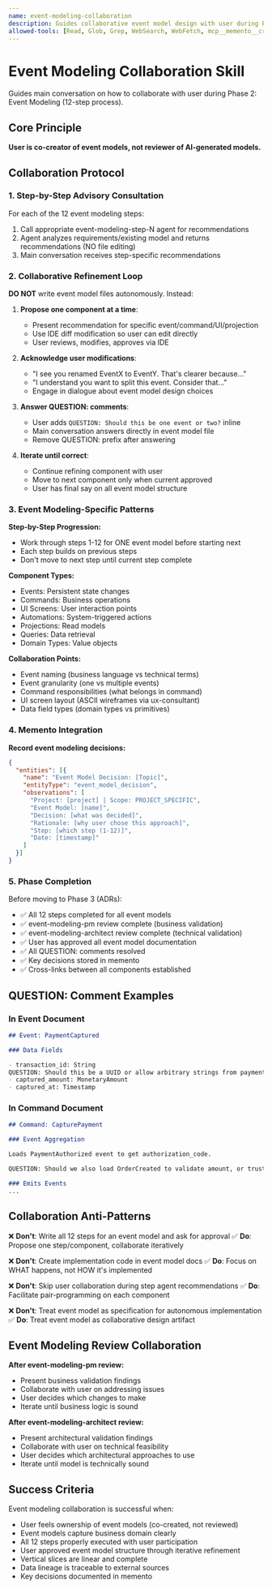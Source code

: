 ```yaml
---
name: event-modeling-collaboration
description: Guides collaborative event model design with user during Phase 2. Facilitates pair-programming on event model documentation using IDE diff modification flow and QUESTION: comments. Use when working on event modeling (12-step process).
allowed-tools: [Read, Glob, Grep, WebSearch, WebFetch, mcp__memento__create_entities, mcp__memento__create_relations, mcp__memento__add_observations, mcp__memento__semantic_search, mcp__memento__open_nodes, mcp__time__get_current_time, AskUserQuestion]
---
```


# Event Modeling Collaboration Skill

Guides main conversation on how to collaborate with user during Phase 2: Event Modeling (12-step process).

## Core Principle

**User is co-creator of event models, not reviewer of AI-generated models.**

## Collaboration Protocol

### 1. Step-by-Step Advisory Consultation

For each of the 12 event modeling steps:

1. Call appropriate event-modeling-step-N agent for recommendations
2. Agent analyzes requirements/existing model and returns recommendations (NO file editing)
3. Main conversation receives step-specific recommendations

### 2. Collaborative Refinement Loop

**DO NOT** write event model files autonomously. Instead:

1. **Propose one component at a time**:
   - Present recommendation for specific event/command/UI/projection
   - Use IDE diff modification so user can edit directly
   - User reviews, modifies, approves via IDE

2. **Acknowledge user modifications**:
   - "I see you renamed EventX to EventY. That's clearer because..."
   - "I understand you want to split this event. Consider that..."
   - Engage in dialogue about event model design choices

3. **Answer QUESTION: comments**:
   - User adds `QUESTION: Should this be one event or two?` inline
   - Main conversation answers directly in event model file
   - Remove QUESTION: prefix after answering

4. **Iterate until correct**:
   - Continue refining component with user
   - Move to next component only when current approved
   - User has final say on all event model structure

### 3. Event Modeling-Specific Patterns

**Step-by-Step Progression:**

- Work through steps 1-12 for ONE event model before starting next
- Each step builds on previous steps
- Don't move to next step until current step complete

**Component Types:**

- Events: Persistent state changes
- Commands: Business operations
- UI Screens: User interaction points
- Automations: System-triggered actions
- Projections: Read models
- Queries: Data retrieval
- Domain Types: Value objects

**Collaboration Points:**

- Event naming (business language vs technical terms)
- Event granularity (one vs multiple events)
- Command responsibilities (what belongs in command)
- UI screen layout (ASCII wireframes via ux-consultant)
- Data field types (domain types vs primitives)

### 4. Memento Integration

**Record event modeling decisions:**

```json
{
  "entities": [{
    "name": "Event Model Decision: [Topic]",
    "entityType": "event_model_decision",
    "observations": [
      "Project: [project] | Scope: PROJECT_SPECIFIC",
      "Event Model: [name]",
      "Decision: [what was decided]",
      "Rationale: [why user chose this approach]",
      "Step: [which step (1-12)]",
      "Date: [timestamp]"
    ]
  }]
}
```

### 5. Phase Completion

Before moving to Phase 3 (ADRs):

- ✅ All 12 steps completed for all event models
- ✅ event-modeling-pm review complete (business validation)
- ✅ event-modeling-architect review complete (technical validation)
- ✅ User has approved all event model documentation
- ✅ All QUESTION: comments resolved
- ✅ Key decisions stored in memento
- ✅ Cross-links between all components established

## QUESTION: Comment Examples

### In Event Document

```markdown
## Event: PaymentCaptured

### Data Fields

- transaction_id: String
QUESTION: Should this be a UUID or allow arbitrary strings from payment gateway?
- captured_amount: MonetaryAmount
- captured_at: Timestamp
```

### In Command Document

```markdown
## Command: CapturePayment

### Event Aggregation

Loads PaymentAuthorized event to get authorization_code.

QUESTION: Should we also load OrderCreated to validate amount, or trust authorization amount?

### Emits Events
...
```

## Collaboration Anti-Patterns

❌ **Don't**: Write all 12 steps for an event model and ask for approval
✅ **Do**: Propose one step/component, collaborate iteratively

❌ **Don't**: Create implementation code in event model docs
✅ **Do**: Focus on WHAT happens, not HOW it's implemented

❌ **Don't**: Skip user collaboration during step agent recommendations
✅ **Do**: Facilitate pair-programming on each component

❌ **Don't**: Treat event model as specification for autonomous implementation
✅ **Do**: Treat event model as collaborative design artifact

## Event Modeling Review Collaboration

**After event-modeling-pm review:**

- Present business validation findings
- Collaborate with user on addressing issues
- User decides which changes to make
- Iterate until business logic is sound

**After event-modeling-architect review:**

- Present architectural validation findings
- Collaborate with user on technical feasibility
- User decides which architectural approaches to use
- Iterate until model is technically sound

## Success Criteria

Event modeling collaboration is successful when:

- User feels ownership of event models (co-created, not reviewed)
- Event models capture business domain clearly
- All 12 steps properly executed with user participation
- User approved event model structure through iterative refinement
- Vertical slices are linear and complete
- Data lineage is traceable to external sources
- Key decisions documented in memento
